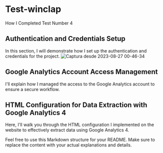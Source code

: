 # Test-winclap

How I Completed Test Number 4

## Authentication and Credentials Setup

In this section, I will demonstrate how I set up the authentication and credentials for the project.
![Captura desde 2023-08-27 00-46-34](https://github.com/18ezequiel/test-winclap/assets/107936664/d9c378b2-f986-4267-8950-8aa291e1ca80)

## Google Analytics Account Access Management

I'll explain how I managed the access to the Google Analytics account to ensure a secure workflow.

## HTML Configuration for Data Extraction with Google Analytics 4

Here, I'll walk you through the HTML configuration I implemented on the website to effectively extract data using Google Analytics 4.

Feel free to use this Markdown structure for your README. Make sure to replace the content with your actual explanations and details.

